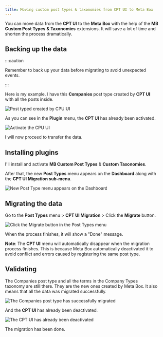 ```yaml
---
title: Moving custom post types & taxonomies from CPT UI to Meta Box
---
```


You can move data from the **CPT UI** to the **Meta Box** with the help of the **MB Custom Post Types** **&amp; Taxonomies** extensions. It will save a lot of time and shorten the process dramatically.

## Backing up the data

:::caution

Remember to back up your data before migrating to avoid unexpected events.

:::

Here is my example. I have this **Companies** post type created by **CPT UI** with all the posts inside.

![Post typed created by CPU UI](https://i.imgur.com/vyTY90m.png)

As you can see in the **Plugin** menu, the **CPT UI** has already been activated.

![Activate the CPU UI](https://i.imgur.com/U4ZKxGf.png)

I will now proceed to transfer the data.

## Installing plugins

I'll install and activate **MB Custom Post Types** &amp; **Custom Taxonomies**.

After that, the new **Post Types** menu appears on the **Dashboard** along with the **CPT UI Migration sub-menu**.

![New Post Type menu appears on the Dashboard](https://i.imgur.com/sxEKSlv.png)

## Migrating the data

Go to the **Post Types** menu &gt; **CPT UI Migration** &gt; Click the **Migrate** button.

![Click the Migrate button in the Post Types menu](https://i.imgur.com/FRk0drJ.png)

When the process finishes, it will show a "Done" message.

**Note**: The **CPT UI** menu will automatically disappear when the migration process finishes. This is because Meta Box automatically deactivated it to avoid conflict and errors caused by registering the same post type.

## Validating

The Companies post type and all the terms in the Company Types taxonomy are still there. They are the new ones created by Meta Box. It also means that all the data was migrated successfully.

![The Companies post type has successfully migrated](https://i.imgur.com/x7i0sB9.png)

And the **CPT UI** has already been deactivated.

![The CPT UI has already been deactivated](https://i.imgur.com/U4ZKxGf.png)

The migration has been done.
